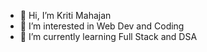 - 👋 Hi, I’m Kriti Mahajan
- 👀 I’m interested in Web Dev and Coding
- 🌱 I’m currently learning Full Stack and DSA


<!---
Krmjn09/Krmjn09 is a ✨ special ✨ repository because its `README.md` (this file) appears on your GitHub profile.
You can click the Preview link to take a look at your changes.
--->
